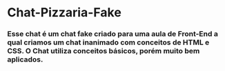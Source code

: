 ﻿<h1>Chat-Pizzaria-Fake</h1>

<h3> Esse chat é um chat fake criado para uma aula de Front-End a qual criamos um chat inanimado com conceitos de HTML e CSS. O Chat utiliza conceitos básicos, porém muito bem aplicados.  </h3>
